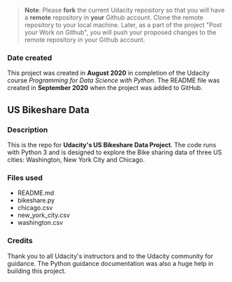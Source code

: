 >**Note**: Please **fork** the current Udacity repository so that you will have a **remote** repository in **your** Github account. Clone the remote repository to your local machine. Later, as a part of the project "Post your Work on Github", you will push your proposed changes to the remote repository in your Github account.

### Date created
This project was created in **August 2020** in completion of the Udacity course *Programming for Data Science with Python*.
The README file was created in **September 2020** when the project was added to GitHub.

## US Bikeshare Data

### Description
This is the repo for **Udacity's US Bikeshare Data Project**.
The code runs with Python 3 and is designed to explore the Bike sharing data of three US cities: Washington, New York City and Chicago.

### Files used
- README.md
- bikeshare.py
- chicago.csv
- new_york_city.csv
- washington.csv

### Credits
Thank you to all Udacity's instructors and to the Udacity community for guidance.
The Python guidance documentation was also a huge help in building this project.
